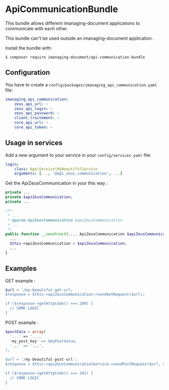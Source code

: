 ApiCommunicationBundle
============

This bundle allows different imanaging-document applications to communicate with each other.

This bundle can't be used outside an imanaging-document application.

Install the bundle with:

```console
$ composer require imanaging-document/api-communication-bundle
```

Configuration
----------------------------------

You have to create a ```config/packages/imanaging_api_communication.yaml``` file:
```yaml
imanaging_api_communication:
    zeus_api_url: ~
    zeus_api_login: ~
    zeus_api_password: ~
    client_traitement: ~
    core_api_url: ~
    core_api_token: ~
```

Usage in services
----------------------------------
Add a new argument to your service in your ```config/services.yaml``` file:
```yaml
login:
    class: App\Service\MyBeautifulService
    arguments: [..., '@api_zeus_communication', ...]
```

Get the ApiZeusCommunication in your this way :
```php
private ...
private $apiZeusCommunication;
private ...

/**
 * ...
 * @param ApiZeusCommunication $apiZeusCommunication
 * ...
 */
public function __construct(..., ApiZeusCommunication $apiZeusCommunication, ...){
  ...
  $this->apiZeusCommunication = $apiZeusCommunication;
  ...
}
```

Examples
----------------------------------

GET example :
```php
$url = '/my-beautiful-get-url;
$response = $this->apiZeusCommunication->sendGetRequest($url);

if ($response->getHttpCode() === 200) {
  // SOME LOGIC
}
```

POST example :
```php
$postData = array(
  '...' => '...,
  'my_post_key' => $myPostValue,
  '...' => '...',
);

$url = '/my-beautiful-post-url';
$response = $this->apiZeusCommunicationService->sendPostRequest($url, $postData);

if ($response->getHttpCode() === 201) {
  // SOME LOGIC
}
```